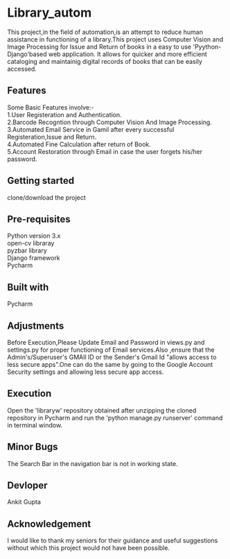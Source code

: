 # Library_autom

This project,in the field of automation,is an attempt to reduce human assistance in functioning of a library.This project uses Computer Vision and Image Processing for Issue and Return of books in a easy to use 'Pyython-Django'based web application. It allows for quicker and more efficient cataloging and maintainig digital records of books that can be easily accessed.

## Features

Some Basic Features involve:-<br/>
1.User Registeration and Authentication.<br/>
2.Barcode Recogntion through Computer Vision And Image Processing.<br/> 
3.Automated Email Service in Gamil after every successful Registeration,Issue and Return.<br/>
4.Automated Fine Calculation after return of Book.<br/>
5.Account Restoration through Email in case the user forgets his/her password.<br/>

## Getting started

clone/download the project

## Pre-requisites

Python version 3.x<br/>
open-cv libraray<br/>
pyzbar library<br/>
Django framework<br/>
Pycharm<br/> 

## Built with

Pycharm

## Adjustments

Before Execution,Please Update Email and Password in views.py and settings.py for proper functioning of Email services.Also ,ensure that the Admin's/Superuser's GMAIl ID or the Sender's Gmail Id "allows access to less secure apps".One can do the same by going to the Google Account Security settings and allowing less secure app access.

## Execution

Open the 'libraryw' repository obtained after unzipping the cloned repository in Pycharm and run the 'python manage.py runserver'
command in terminal window. 

## Minor Bugs

The Search Bar in the navigation bar is not in working state.

## Devloper

Ankit Gupta

## Acknowledgement

I would like to thank my seniors for their guidance and useful suggestions without which this project would not have been possible.

 

                                                   
